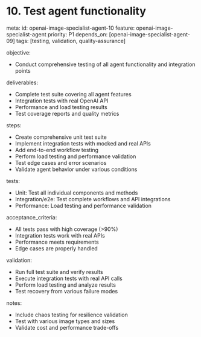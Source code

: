 # 10. Test agent functionality

meta:
id: openai-image-specialist-agent-10
feature: openai-image-specialist-agent
priority: P1
depends_on: [openai-image-specialist-agent-09]
tags: [testing, validation, quality-assurance]

objective:

- Conduct comprehensive testing of all agent functionality and integration points

deliverables:

- Complete test suite covering all agent features
- Integration tests with real OpenAI API
- Performance and load testing results
- Test coverage reports and quality metrics

steps:

- Create comprehensive unit test suite
- Implement integration tests with mocked and real APIs
- Add end-to-end workflow testing
- Perform load testing and performance validation
- Test edge cases and error scenarios
- Validate agent behavior under various conditions

tests:

- Unit: Test all individual components and methods
- Integration/e2e: Test complete workflows and API integrations
- Performance: Load testing and performance validation

acceptance_criteria:

- All tests pass with high coverage (>90%)
- Integration tests work with real APIs
- Performance meets requirements
- Edge cases are properly handled

validation:

- Run full test suite and verify results
- Execute integration tests with real API calls
- Perform load testing and analyze results
- Test recovery from various failure modes

notes:

- Include chaos testing for resilience validation
- Test with various image types and sizes
- Validate cost and performance trade-offs
